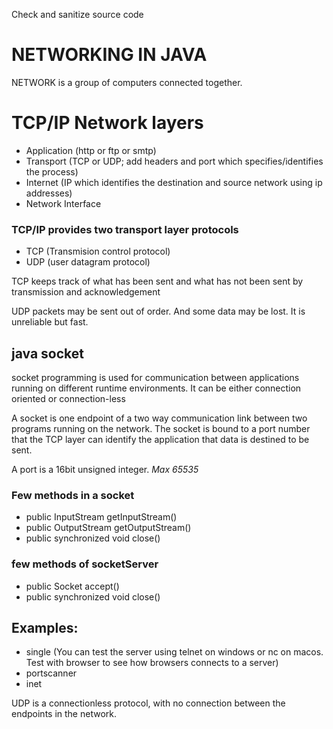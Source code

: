 Check and sanitize source code

# NETWORKING IN JAVA

NETWORK is a group of computers connected together.

# TCP/IP Network layers

- Application (http or ftp or smtp)
- Transport (TCP or UDP; add headers and port which specifies/identifies the process)
- Internet (IP which identifies the destination and source network using ip addresses)
- Network Interface

### TCP/IP provides two transport layer protocols

- TCP (Transmision control protocol)
- UDP (user datagram protocol)

TCP keeps track of what has been sent and what has not been sent by transmission and acknowledgement

UDP packets may be sent out of order. And some data may be lost. It is unreliable but fast.

## java socket

socket programming is used for communication between applications running on different runtime environments. It can be either connection oriented or connection-less

A socket is one endpoint of a two way communication link between two programs running on the network. The socket is bound to a port number that the TCP layer can identify the application that data is destined to be sent.

A port is a 16bit unsigned integer. _Max 65535_

### Few methods in a socket

- public InputStream getInputStream()
- public OutputStream getOutputStream()
- public synchronized void close()

### few methods of socketServer

- public Socket accept()
- public synchronized void close()

## Examples:

- single (You can test the server using telnet on windows or nc on macos. Test with browser to see how browsers connects to a server)
- portscanner
- inet

UDP is a connectionless protocol, with no connection between the endpoints in the network.
